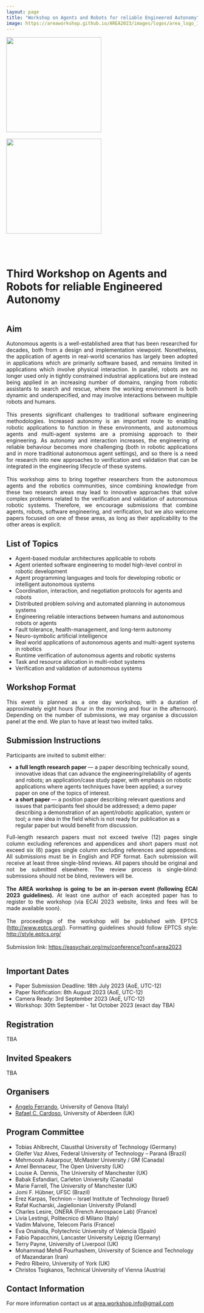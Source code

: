 ```yaml
---
layout: page
title: "Workshop on Agents and Robots for reliable Engineered Autonomy"
image: https://areaworkshop.github.io/AREA2023/images/logos/area_logo_1.png
---
```


<div class="columns large-7" >
<div markdown="1">


<div>
<a href="https://areaworkshop.github.io/" target="_blank"><img src="https://areaworkshop.github.io/AREA2023/images/logos/area_logo_1.png" style="width:250px"/></a>
</div>

</div>
</div>

<div class="columns large-5" >
<div markdown="1">
<br />
<div>
<a href="https://ecai2023.eu/" target="_blank"><img src="https://areaworkshop.github.io/AREA2023/images/logos/ecailogo.png" style="width:250px"/></a>
</div>

</div>
</div>

<br />&nbsp;



# Third Workshop on Agents and Robots for reliable Engineered Autonomy

<div class="columns large-7" >
<div markdown="1">
  
## Aim

<p align="justify">
Autonomous agents is a well-established area that has been researched for decades, both from a design and implementation viewpoint. Nonetheless, the application of agents in real-world scenarios has largely been adopted in applications which are primarily software based, and remains limited in applications which involve physical interaction. In parallel, robots are no longer used only in tightly constrained industrial applications but are instead being applied in an increasing number of domains, ranging from robotic assistants to search and rescue, where the working environment is both dynamic and underspecified, and may involve interactions between multiple robots and humans.<br>
<br>
  This presents significant challenges to traditional software engineering methodologies. Increased autonomy is an important route to enabling robotic applications to function in these environments, and autonomous agents and multi-agent systems are a promising approach to their engineering. As autonomy and interaction increases, the engineering of reliable behaviour becomes more challenging (both in robotic applications and in more traditional autonomous agent settings), and so there is a need for research into new approaches to verification and validation that can be integrated in the engineering lifecycle of these systems.<br>
<br>
  This workshop aims to bring together researchers from the autonomous agents and the robotics communities, since combining knowledge from these two research areas may lead to innovative approaches that solve complex problems related to the verification and validation of autonomous robotic systems. Therefore, we encourage submissions that combine agents, robots, software engineering, and verification, but we also welcome papers focused on one of these areas, as long as their applicability to the other areas is explicit.
</p>

## List of Topics

<ul>
   <li> Agent-based modular architectures applicable to robots </li>
   <li> Agent oriented software engineering to model high-level control in robotic development </li>
   <li> Agent programming languages and tools for developing robotic or intelligent autonomous systems</li>
   <li> Coordination, interaction, and negotiation protocols for agents and robots</li>
   <li> Distributed problem solving and automated planning in autonomous systems</li>
   <li> Engineering reliable interactions between humans and autonomous robots or agents</li>
   <li> Fault tolerance, health-management, and long-term autonomy</li>
   <li> Neuro-symbolic artificial intelligence</li>
   <li> Real world applications of autonomous agents and multi-agent systems in robotics</li>
   <li> Runtime verification of autonomous agents and robotic systems</li>
   <li> Task and resource allocation in multi-robot systems</li>
   <li> Verification and validation of autonomous systems</li>
</ul>


## Workshop Format

<p align="justify">
This event is planned as a one day workshop, with a duration of approximately eight hours (four in the morning and four in the afternoon). Depending on the number of submissions, we may organise a discussion panel at the end. We plan to have at least two invited talks.
</p>

## Submission Instructions

<p align="justify">
Participants are invited to submit either:
<ul>
  <li><b>a full length research paper</b>
    &mdash;
    a paper describing technically sound, innovative ideas that can advance the engineering/reliability of agents and robots; an application/case study paper, with emphasis on robotic applications where agents techniques have been applied; a survey paper on one of the topics of interest.</li>
  <li><b>a short paper</b>
    &mdash;
    a position paper describing relevant questions and issues that participants feel should be addressed; a demo paper describing a demonstration of an agent/robotic application, system or tool; a new idea in the field which is not ready for publication as a regular paper but would benefit from discussion.</li>
</ul>
</p>
<p align="justify">
Full-length research papers must not exceed twelve (12) pages single column excluding references and appendices and short papers must not exceed six (6) pages single column excluding references and appendices. All submissions must be in English and PDF format.
Each submission will receive at least three single-blind reviews. All papers should be original and not be submitted elsewhere. The review process is single-blind: submissions should not be blind, reviewers will be.
<br><br>
<b>The AREA workshop is going to be an in-person event (following ECAI 2023 guidelines).</b> At least one author of each accepted paper has to register to the workshop (via ECAI 2023 website, links and fees will be made available soon).
<br><br>
The proceedings of the workshop will be published with EPTCS (<a href="http://www.eptcs.org/">http://www.eptcs.org/</a>). Formatting guidelines should follow EPTCS style: <a href="http://style.eptcs.org/">http://style.eptcs.org/</a>
<br><br>
Submission link: <a href="https://easychair.org/my/conference?conf=area2023">https://easychair.org/my/conference?conf=area2023</a>
</p>



</div>
</div>

<div class="columns large-5" >
<div markdown="1">


## Important Dates

<ul>
  <li>Paper Submission Deadline: 18th July 2023 (AoE, UTC-12)</li> 
  <li>Paper Notification: 8th August 2023 (AoE, UTC-12)</li>
  <li>Camera Ready: 3rd September 2023 (AoE, UTC-12)</li>
  <li>Workshop: 30th September - 1st October 2023 (exact day TBA)</li>
</ul>
  

## Registration
TBA
<!---
  Please register at <a href="https://ijcai-22.org/register/" target="_blank">https://ijcai-22.org/register/</a>, and make sure that you select and add W06 under Select Workshop in WORKSHOPS & TUTORIALS
--->

## Invited Speakers
TBA

## Organisers

<ul>
  <li><a href="https://angeloferrando.github.io/website/" target="_blank">Angelo Ferrando</a>, University of Genova (Italy)</li>
  <li><a href="https://rafaelcaue.github.io/" target="_blank">Rafael C. Cardoso</a>, University of Aberdeen (UK)</li>
</ul>

## Program Committee
<ul>
  <li>Tobias Ahlbrecht, Clausthal University of Technology (Germany)</li>
<li>Gleifer Vaz Alves, Federal University of Technology – Paraná (Brazil)</li>
<li>Mehrnoosh Askarpour, McMaster University / GM (Canada)</li>
  <li>Amel Bennaceur, The Open University (UK)</li>
 <!--- <li>Daniela Briola, University of Milano Bicocca (Italy)</li> --->
  <li> Louise A. Dennis, The University of Manchester (UK)</li>
  <li>Babak Esfandiari, Carleton University (Canada)</li>
  <li>Marie Farrell, The University of Manchester (UK)</li>
<li>Jomi F. Hübner, UFSC (Brazil)</li>
  <li>Erez Karpas, Technion – Israel Institute of Technology (Israel)</li>
  <li>Rafał	Kucharski, Jagiellonian University (Poland)</li>
  <li>Charles Lesire, ONERA (French Aerospace Lab) (France)</li>
  <li>Livia Lestingi, Politecnico di Milano (Italy)</li>
  <!---  <li>Matt Luckcuck, Maynooth University (Ireland)</li>  --->
  <li>Vadim Malvone, Telecom Paris (France)</li>
<!---<li>Viviana Mascardi, Genoa University (Italy)</li>
  <li>Claudio Menghi, McMaster University (Canada)</li>--->
<li>Eva Onaindia, Polytechnic University of Valencia (Spain)</li>
<!---<li>Fabrizio Pastore, SnT Centre for Security Reliability and Trust (Luxembourg)</li>--->
  <li>Fabio Papacchini, Lancaster University Leipzig (Germany)</li>
  <li>Terry Payne, University of Liverpool (UK)</li>
  <li>Mohammad Mehdi Pourhashem, University of Science and Technology of Mazandaran (Iran)</li>
<li>Pedro Ribeiro, University of York (UK)</li>
<!-- <li>Alessandro Ricci, University of Bologna (Italy)</li> 
  <li>Matteo Rossi, Politecnico di Milano (Italy)</li>-->
<li>Christos Tsigkanos, Technical University of Vienna (Austria)</li>
</ul>

## Contact Information

For more information contact us at <a href="mailto:area.workshop.info@gmail.com">area.workshop.info@gmail.com</a>

</div>
</div>
